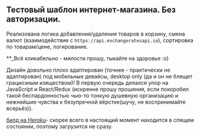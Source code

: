 ## Тестовый шаблон интернет-магазина. Без авторизации.

Реализована логика добавления/удаления товаров в корзину, смена валют (взаимодействие с ```https://api.exchangeratesapi.io```), сортировка по товарам/цене, логирование.

**_Всё кликабельно - милости прошу, тыкайте на здоровье :о)

Дизайн довольно плохо адаптирован (точнее - практически не адаптирован) под мобильные девайсы, desktop only (да и он не блещет грациозным изяществом)!
В первую очередь делался упор на JavaScript и React/Redux (искренне прошу прошения, если покоробил такой беспардонностью чью-то тонкую душевную организацию и нежнейшие чувства к безупречной вёрстке(шучу, не воспринимайте всерьёз)).

[билд на Heroku](https://e-commerce-egor79.herokuapp.com/)- скорее всего в настоящий момент находится в спящем состоянии, поэтому загрузится не сразу.
